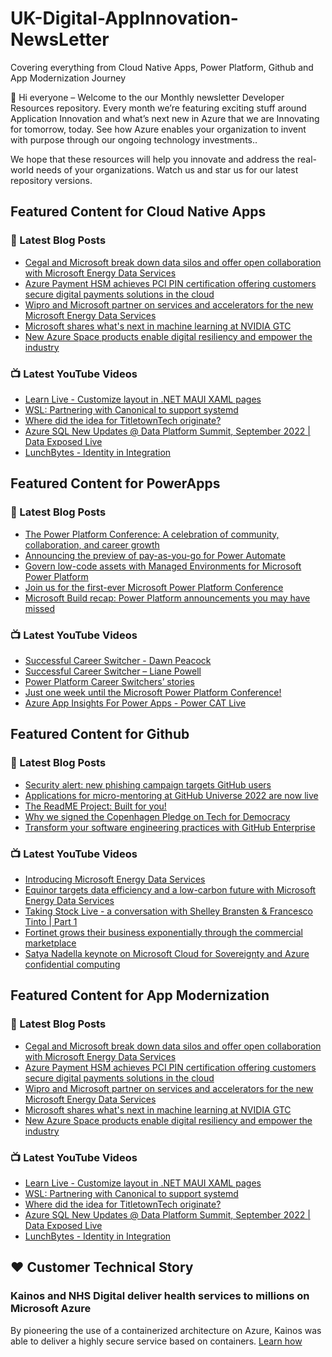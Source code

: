 # UK-Digital-AppInnovation-NewsLetter

Covering everything from Cloud Native Apps, Power Platform, Github and App Modernization Journey

👋 Hi everyone – Welcome to the our Monthly newsletter Developer Resources repository. Every month we’re featuring exciting stuff around Application Innovation and what’s next new in Azure that we are Innovating for tomorrow, today. See how Azure enables your organization to invent with purpose through our ongoing technology investments..


We hope that these resources will help you innovate and address the real-world needs of your organizations. Watch us and star us for our latest repository versions.

## Featured Content for Cloud Native Apps


### 📝 Latest Blog Posts

    
<!-- BLOGCNA:START -->
- [Cegal and Microsoft break down data silos and offer open collaboration with Microsoft Energy Data Services](https://azure.microsoft.com/blog/cegal-and-microsoft-break-down-data-silos-and-offer-open-collaboration-with-microsoft-energy-data-services/)
- [Azure Payment HSM achieves PCI PIN certification offering customers secure digital payments solutions in the cloud](https://azure.microsoft.com/blog/azure-payment-hsm-achieves-pci-pin-certification-offering-customers-secure-digital-payments-solutions-in-the-cloud/)
- [Wipro and Microsoft partner on services and accelerators for the new Microsoft Energy Data Services](https://azure.microsoft.com/blog/wipro-and-microsoft-partner-on-services-and-accelerators-for-the-new-microsoft-energy-data-services/)
- [Microsoft shares what's next in machine learning at NVIDIA GTC](https://azure.microsoft.com/blog/microsoft-shares-whats-next-in-machine-learning-at-nvidia-gtc/)
- [New Azure Space products enable digital resiliency and empower the industry](https://azure.microsoft.com/blog/new-azure-space-products-enable-digital-resiliency-and-empower-the-industry/)
<!-- BLOGCNA:END -->

### 📺 Latest YouTube Videos

 
<!-- YOUTUBECNA:START -->
- [Learn Live - Customize layout in .NET MAUI XAML pages](https://www.youtube.com/watch?v=p9Oo3aT8wyk)
- [WSL: Partnering with Canonical to support systemd](https://www.youtube.com/watch?v=Ja3qikzd-as)
- [Where did the idea for TitletownTech originate?](https://www.youtube.com/watch?v=LWRlbqA1MXs)
- [Azure SQL New Updates @ Data Platform Summit, September 2022 | Data Exposed Live](https://www.youtube.com/watch?v=Lkm19E7uFG8)
- [LunchBytes - Identity in Integration](https://www.youtube.com/watch?v=nw_tRekmijE)
<!-- YOUTUBECNA:END -->

##  Featured Content for PowerApps
### 📝 Latest Blog Posts
<!-- BLOGPOWER:START -->
- [The Power Platform Conference: A celebration of community, collaboration, and career growth](https://cloudblogs.microsoft.com/powerplatform/2022/09/20/the-power-platform-conference-a-celebration-of-community-collaboration-and-career-growth/)
- [Announcing the preview of pay-as-you-go for Power Automate](https://cloudblogs.microsoft.com/powerplatform/2022/07/21/announcing-the-preview-of-pay-as-you-go-for-power-automate/)
- [Govern low-code assets with Managed Environments for Microsoft Power Platform](https://cloudblogs.microsoft.com/powerplatform/2022/07/12/govern-low-code-assets-with-managed-environments-for-microsoft-power-platform/)
- [Join us for the first-ever Microsoft Power Platform Conference](https://cloudblogs.microsoft.com/powerplatform/2022/07/12/join-us-for-the-first-ever-microsoft-power-platform-conference/)
- [Microsoft Build recap: Power Platform announcements you may have missed](https://cloudblogs.microsoft.com/powerplatform/2022/05/31/microsoft-build-recap-power-platform-announcements-you-may-have-missed/)
<!-- BLOGPOWER:END -->
 ### 📺 Latest YouTube Videos
    
<!-- YOUTUBEPOWER:START -->
- [Successful Career Switcher - Dawn Peacock](https://www.youtube.com/watch?v=wK1dOZh8iNU)
- [Successful Career Switcher – Liane Powell](https://www.youtube.com/watch?v=rAD1Z9TCrFE)
- [Power Platform Career Switchers’ stories](https://www.youtube.com/watch?v=0t60-MRQzRw)
- [Just one week until the Microsoft Power Platform Conference!](https://www.youtube.com/watch?v=Xz1ecvE7nOY)
- [Azure App Insights For Power Apps - Power CAT Live](https://www.youtube.com/watch?v=nokrKJ2SfsE)
<!-- YOUTUBEPOWER:END -->

##  Featured Content for Github
### 📝 Latest Blog Posts
<!-- BLOGGITHUB:START -->
- [Security alert: new phishing campaign targets GitHub users](https://github.blog/2022-09-21-security-alert-new-phishing-campaign-targets-github-users/)
- [Applications for micro-mentoring at GitHub Universe 2022 are now live](https://github.blog/2022-09-21-applications-for-micro-mentoring-at-github-universe-2022-are-now-live/)
- [The ReadME Project: Built for you!](https://github.blog/2022-09-21-the-readme-project-built-for-you/)
- [Why we signed the Copenhagen Pledge on Tech for Democracy](https://github.blog/2022-09-21-why-we-signed-the-copenhagen-pledge-on-tech-for-democracy/)
- [Transform your software engineering practices with GitHub Enterprise](https://github.blog/2022-09-20-transform-your-software-engineering-practices-with-github-enterprise/)
<!-- BLOGGITHUB:END -->
### 📺 Latest YouTube Videos
<!-- YOUTUBEGITHUB:START -->
- [Introducing Microsoft Energy Data Services](https://www.youtube.com/watch?v=2dv-iXQgaq4)
- [Equinor targets data efficiency and a low-carbon future with Microsoft Energy Data Services](https://www.youtube.com/watch?v=cs-qek0Aqmc)
- [Taking Stock Live - a conversation with Shelley Bransten &amp; Francesco Tinto | Part 1](https://www.youtube.com/watch?v=-6vQdsHuruI)
- [Fortinet grows their business exponentially through the commercial marketplace](https://www.youtube.com/watch?v=a7KEsmrEXz8)
- [Satya Nadella keynote on Microsoft Cloud for Sovereignty and Azure confidential computing](https://www.youtube.com/watch?v=L35eKUN4ZZ8)
<!-- YOUTUBEGITHUB:END -->
##  Featured Content for App Modernization
### 📝 Latest Blog Posts
<!-- BLOGAPPMOD:START -->
- [Cegal and Microsoft break down data silos and offer open collaboration with Microsoft Energy Data Services](https://azure.microsoft.com/blog/cegal-and-microsoft-break-down-data-silos-and-offer-open-collaboration-with-microsoft-energy-data-services/)
- [Azure Payment HSM achieves PCI PIN certification offering customers secure digital payments solutions in the cloud](https://azure.microsoft.com/blog/azure-payment-hsm-achieves-pci-pin-certification-offering-customers-secure-digital-payments-solutions-in-the-cloud/)
- [Wipro and Microsoft partner on services and accelerators for the new Microsoft Energy Data Services](https://azure.microsoft.com/blog/wipro-and-microsoft-partner-on-services-and-accelerators-for-the-new-microsoft-energy-data-services/)
- [Microsoft shares what's next in machine learning at NVIDIA GTC](https://azure.microsoft.com/blog/microsoft-shares-whats-next-in-machine-learning-at-nvidia-gtc/)
- [New Azure Space products enable digital resiliency and empower the industry](https://azure.microsoft.com/blog/new-azure-space-products-enable-digital-resiliency-and-empower-the-industry/)
<!-- BLOGAPPMOD:END -->
### 📺 Latest YouTube Videos
<!-- YOUTUBEAPPMOD:START -->
- [Learn Live - Customize layout in .NET MAUI XAML pages](https://www.youtube.com/watch?v=p9Oo3aT8wyk)
- [WSL: Partnering with Canonical to support systemd](https://www.youtube.com/watch?v=Ja3qikzd-as)
- [Where did the idea for TitletownTech originate?](https://www.youtube.com/watch?v=LWRlbqA1MXs)
- [Azure SQL New Updates @ Data Platform Summit, September 2022 | Data Exposed Live](https://www.youtube.com/watch?v=Lkm19E7uFG8)
- [LunchBytes - Identity in Integration](https://www.youtube.com/watch?v=nw_tRekmijE)
<!-- YOUTUBEAPPMOD:END -->


## ♥️ Customer Technical Story 

### Kainos and NHS Digital deliver health services to millions on Microsoft Azure

By pioneering the use of a containerized architecture on Azure, Kainos was able to deliver a highly secure service based on containers. [Learn how](https://customers.microsoft.com/en-us/story/1368348549535774520-kainos-and-nhs-digital-deliver-health-services-to-millions-on-microsoft-azure)


